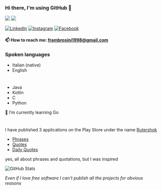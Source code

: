 ### Hi there, I'm using GitHub 👋
![](https://komarev.com/ghpvc/?username=HellAmbro)
![](https://hit.yhype.me/github/profile?user_id=45211144)

[![LinkedIn](https://img.shields.io/badge/LinkedIn-Francesco%20Ambrosini-green)](https://www.linkedin.com/in/francesco-ambrosini-2493ab140/)
[![Instagram](https://img.shields.io/badge/Instagram-hell__ambro98-yellow)](https://www.instagram.com/hell_ambro98/)
[![Facebook](https://img.shields.io/badge/facebook-Francesco%20Ambrosini-blue)](https://www.facebook.com/fraambro98/)
#### 📫 How to reach me: frambrosini1998@gmail.com
### Spoken languages
- Italian (native)
- English
#
- Java
- Kotlin
- C
- Python  

🌱 I’m currently learning Go
#
I have published 3 applications on the Play Store under the name [Rutershok](https://play.google.com/store/apps/dev?id=6921566180913144685&hl=en_CA)  
- [Phrases](https://play.google.com/store/apps/details?id=com.rutershok.phrases)
- [Quotes](https://play.google.com/store/apps/details?id=com.rutershok.quotes)
- [Daily Quotes](https://play.google.com/store/apps/details?id=com.rutershok.daily)  

yes, all about phrases and quotations, but I was inspired

![GitHub Stats](https://github-readme-stats.vercel.app/api?username=HellAmbro&show_icons=true&icon_color=805AD5&text_color=718096&bg_color=ffffff00&hide_title=true&include_all_commits=true&count_private=true&hide_border=true)

*Even if I love free software I can't publish all the projects for obvious reasons*
